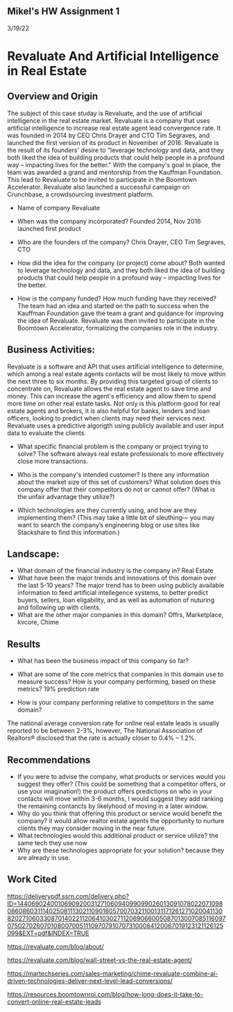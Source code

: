 ## Mikel's HW Assignment 1

3/19/22
# Revaluate And Artificial Intelligence in Real Estate

## Overview and Origin

 The subject of this case studay is Revaluate, and the use of artificial intelligence in the real estate market. Revaluate is a company that uses artificial intelligence to increase real estate agent lead convergence rate. It was founded in 2014 by CEO Chris Drayer and CTO Tim Segraves, and launched the first version of its product in November of 2016. Revaluate is the result of its founders' desire to "leverage technology and data, and they both liked the idea of building products that could help people in a profound way – impacting lives for the better." With the company's goal in place, the team was awarded a grand and mentorship from the Kauffman Foundation. This lead to Revaluate to be invited to participate in the Boomtown Accelerator. Revaluate also launched a successful campaign on Crunchbase, a crowdsourcing investment platform.
 

* Name of company
Revaluate
* When was the company incorporated?
Founded 2014, Nov 2016 launched first product
* Who are the founders of the company?
Chris Drayer, CEO
Tim Segraves, CTO
* How did the idea for the company (or project) come about?
Both wanted to leverage technology and data, and they both liked the idea of building products that could help people in a profound way – impacting lives for the better.

* How is the company funded? How much funding have they received?
The team had an idea and started on the path to success when the Kauffman Foundation gave the team a grant and guidance for improving the idea of Revaluate.  Revaluate was then invited to participate in the Boomtown Accelerator, formalizing the companies role in the industry.


## Business Activities:

Revaluate is a software and API that uses artificial intelligence to determine, which among a real estate agents contacts will be most likely to move within the next three to six months. By providing this targeted group of clients to concentrate on, Revaluate allows the real estate agent to save time and money. This can increase the agent's efficiency and allow them to spend more time on other real estate tasks. Not only is this platform good for real estate agents and brokers, it is also helpful for banks, lenders and loan officers, looking to predict when clients may need their services next. Revaluate uses a predictive algorigth using publicly available and user input data to evaluate the clients.


* What specific financial problem is the company or project trying to solve?
The software always real estate professionals to more effectively close more transactions.
* Who is the company's intended customer?  Is there any information about the market size of this set of customers?
What solution does this company offer that their competitors do not or cannot offer? (What is the unfair advantage they utilize?)

* Which technologies are they currently using, and how are they implementing them? (This may take a little bit of sleuthing–– you may want to search the company’s engineering blog or use sites like Stackshare to find this information.)


## Landscape:

* What domain of the financial industry is the company in?
Real Estate
* What have been the major trends and innovations of this domain over the last 5-10 years?
The major trend has to been using publicly available information to feed artificial intellegence systems, to better predict buyers, sellers, loan eligability, and as well as automation of nuturing and following up with clients.
* What are the other major companies in this domain?
Offrs, Marketplace, kvcore, Chime

## Results

* What has been the business impact of this company so far?

* What are some of the core metrics that companies in this domain use to measure success? How is your company performing, based on these metrics?
19% prediction rate
* How is your company performing relative to competitors in the same domain?
 
The national average conversion rate for online real estate leads is usually reported to be between 2-3%, however, The National Association of Realtors® disclosed that the rate is actually closer to 0.4% – 1.2%.

## Recommendations

* If you were to advise the company, what products or services would you suggest they offer? (This could be something that a competitor offers, or use your imagination!)
the product offers predictions on who in your contacts will move within 3-6 months, I would suggest they add ranking the remaining contancts by likelyhood of moving in a later window.
* Why do you think that offering this product or service would benefit the company?
it would allow realtor estate agents the opportunity to nurture clients they may consider moving in the near future.
* What technologies would this additional product or service utilize?
the same tech they use now
* Why are these technologies appropriate for your solution?
because they are already in use.


## Work Cited

https://deliverypdf.ssrn.com/delivery.php?ID=144069024001069092003127106094099099026013091078022071098086086031114025081113021109016057007032110013117126127102004113082027106033087014022112064103027112069066005087013007085116097075027026070108007005111097079107073100084120067019123121126125099&EXT=pdf&INDEX=TRUE

https://revaluate.com/blog/about/

https://revaluate.com/blog/wall-street-vs-the-real-estate-agent/

https://martechseries.com/sales-marketing/chime-revaluate-combine-ai-driven-technologies-deliver-next-level-lead-conversions/

https://resources.boomtownroi.com/blog/how-long-does-it-take-to-convert-online-real-estate-leads

